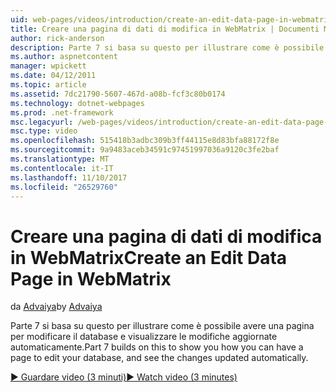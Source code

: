 ```yaml
---
uid: web-pages/videos/introduction/create-an-edit-data-page-in-webmatrix
title: Creare una pagina di dati di modifica in WebMatrix | Documenti Microsoft
author: rick-anderson
description: Parte 7 si basa su questo per illustrare come è possibile avere una pagina per modificare il database e visualizzare le modifiche aggiornate automaticamente.
ms.author: aspnetcontent
manager: wpickett
ms.date: 04/12/2011
ms.topic: article
ms.assetid: 7dc21790-5607-467d-a08b-fcf3c80b0174
ms.technology: dotnet-webpages
ms.prod: .net-framework
msc.legacyurl: /web-pages/videos/introduction/create-an-edit-data-page-in-webmatrix
msc.type: video
ms.openlocfilehash: 515418b3adbc309b3ff44115e8d83bfa88172f8e
ms.sourcegitcommit: 9a9483aceb34591c97451997036a9120c3fe2baf
ms.translationtype: MT
ms.contentlocale: it-IT
ms.lasthandoff: 11/10/2017
ms.locfileid: "26529760"
---
```

<a name="create-an-edit-data-page-in-webmatrix"></a><span data-ttu-id="021ab-103">Creare una pagina di dati di modifica in WebMatrix</span><span class="sxs-lookup"><span data-stu-id="021ab-103">Create an Edit Data Page in WebMatrix</span></span>
====================
<span data-ttu-id="021ab-104">da [Advaiya](https://twitter.com/Advaiyasolns)</span><span class="sxs-lookup"><span data-stu-id="021ab-104">by [Advaiya](https://twitter.com/Advaiyasolns)</span></span>

<span data-ttu-id="021ab-105">Parte 7 si basa su questo per illustrare come è possibile avere una pagina per modificare il database e visualizzare le modifiche aggiornate automaticamente.</span><span class="sxs-lookup"><span data-stu-id="021ab-105">Part 7 builds on this to show you how you can have a page to edit your database, and see the changes updated automatically.</span></span>

[<span data-ttu-id="021ab-106">&#9654; Guardare video (3 minuti)</span><span class="sxs-lookup"><span data-stu-id="021ab-106">&#9654; Watch video (3 minutes)</span></span>](https://channel9.msdn.com/Blogs/ASP-NET-Site-Videos/create-an-edit-data-page-in-webmatrix)
